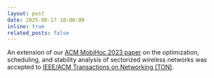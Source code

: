 ```yaml
---
layout: post
date: 2025-06-17 10:00:00
inline: true
related_posts: false
---
```


An extension of our [ACM MobiHoc 2023 paper](https://dl.acm.org/doi/abs/10.1145/3565287.3610272) on the optimization, scheduling, and stability analysis of sectorized wireless networks was accepted to [IEEE/ACM Transactions on Networking (TON)](https://sites.google.com/view/ieee-acm-ton).